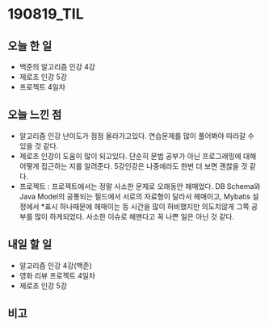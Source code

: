 # 190819_TIL
## 오늘 한 일
- 백준의 알고리즘 인강 4강
- 제로초 인강 5강
- 프로젝트 4일차
##

## 오늘 느낀 점
- 알고리즘 인강 난이도가 점점 올라가고있다. 연습문제를 많이 풀어봐야 따라갈 수 있을 것 같다.
- 제로초 인강이 도움이 많이 되고있다. 단순히 문법 공부가 아닌 프로그래밍에 대해 어떻게 접근하는 지를 알려준다. 5강인강은 나중에라도 한번 더 보면 괜찮을 것 같다.
- 프로젝트 : 프로젝트에서는 정말 사소한 문제로 오래동안 헤매었다. DB Schema와 Java Model의 공통되는 필드에서 서로의 자료형이 달라서 헤매이고, Mybatis 설정에서 *표시 하나때문에 헤매이는 등 시간을 많이 허비했지만 의도치않게 그쪽 공부를 많이 하게되었다. 사소한 이슈로 헤맨다고 꼭 나쁜 일은 아닌 것 같다. 
## 내일 할 일
- 알고리즘 인강 4강(백준) 
- 영화 리뷰 프로젝트 4일차
- 제로초 인강 5강
##

## 비고